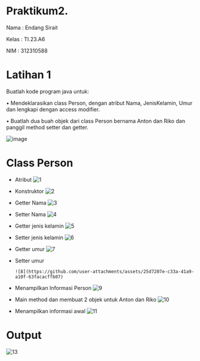 # Praktikum2.
Nama  : Endang Sirait

Kelas : TI.23.A6

NIM   : 312310588

# Latihan 1
Buatlah kode program java untuk:

• Mendeklarasikan class Person, dengan
atribut Nama, JenisKelamin, Umur dan
lengkapi dengan access modifier.

• Buatlah dua buah objek dari class Person
bernama Anton dan Riko dan panggil
method setter dan getter.

![image](https://github.com/user-attachments/assets/91aa6572-8ba9-46be-bd3f-e45e1e4f68ce)

# Class Person
* Atribut
  ![1](https://github.com/user-attachments/assets/781b28aa-73bf-402b-9795-7d92c133a1d0)

* Konstruktor
  ![2](https://github.com/user-attachments/assets/d827a3ff-431d-436b-9d24-8c504762582f)

* Getter Nama
    ![3](https://github.com/user-attachments/assets/d4ed28b9-30ec-4a92-a81e-678bad5f88bd)

* Setter Nama
      ![4](https://github.com/user-attachments/assets/ab80b623-5ae6-46c5-945a-39318533d848)

* Getter jenis kelamin
  ![5](https://github.com/user-attachments/assets/8abe6382-8d19-42c8-8eec-4241ce1e9cad)

* Setter jenis kelamin
    ![6](https://github.com/user-attachments/assets/64c7d2f8-0a91-4db8-8cf8-a661b4478bea)

* Getter umur
    ![7](https://github.com/user-attachments/assets/f41bf4dc-d616-4324-8a5c-acd59a0ffc56)

* Setter umur
  
      ![8](https://github.com/user-attachments/assets/25d7207e-c33a-41a9-a10f-63facacffb07)

* Menampilkan Informasi Person
     ![9](https://github.com/user-attachments/assets/7862e400-de78-46da-925a-0f752b52c0f4)

*  Main method dan membuat 2 objek untuk Anton dan Riko
   ![10](https://github.com/user-attachments/assets/ca33b187-fac4-4356-a1ed-1c7a0fbde4e1)

* Menampilkan informasi awal 
   ![11](https://github.com/user-attachments/assets/af472412-50c7-4928-899e-b0d2d9bcf803)

# Output
![13](https://github.com/user-attachments/assets/176b1f39-0bfc-4b7d-8cab-610e572c48f5)







      





